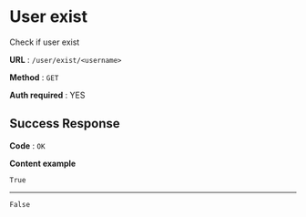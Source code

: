 # User exist

Check if user exist

**URL** : `/user/exist/<username>`

**Method** : `GET`

**Auth required** : YES

## Success Response

**Code** : `OK`

**Content example**

```
True
```

___

```
False
```